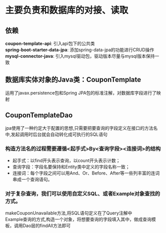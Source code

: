 # 主要负责和数据库的对接、读取
## 依赖
**coupon-template-api**: 引入api包下的公共类  
**spring-boot-starter-data-jpa**: 添加spring-data-jpa的功能进行CRUD操作  
**mysql-connector-java**: 引入mysql驱动包，驱动版本尽量与mysql版本保持一致
## 数据库实体对象的Java类：CouponTemplate
运用了javax.persistence包和Spring JPA包的标准注解，对数据库字段进行了映射
## CouponTemplateDao
jpa使用了一种约定大于配置的思想,只需要把要查询的字段定义在接口的方法名中,发起调用时后台就会自动转化成可执行的SQL语句  
### 构造方法名的过程需要遵循<起手式>By<查询字段><连接词>的结构
* 起手式：以find开头表示查询，以count开头表示计数；
* 查询字段：字段名要保持和Entity类中定义的字段名称一致；
* 连接词：每个字段之间可以用And、Or、Before、After等一些列丰富的连词串成一个查询语句。
### 对于复杂查询，我们可以使用自定义SQL、或者Example对象查找的方式。
makeCouponUnavailable方法,将SQL语句定义在了Query注解中  
Example查询的方式,构造一个对象，将想要查询的字段填入其中，做成查询模板，调用Dao层的findAll方法即可  
